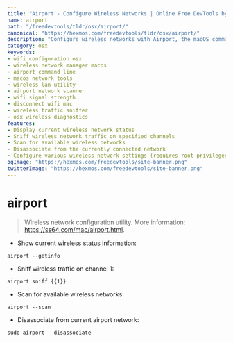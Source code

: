 ```yaml
---
title: "Airport - Configure Wireless Networks | Online Free DevTools by Hexmos"
name: airport
path: "/freedevtools/tldr/osx/airport/"
canonical: "https://hexmos.com/freedevtools/tldr/osx/airport/"
description: "Configure wireless networks with Airport, the macOS command-line tool. Manage Wi-Fi connections, scan for networks, and monitor signal strength. Free online tool, no registration required."
category: osx
keywords:
- wifi configuration osx
- wireless network manager macos
- airport command line
- macos network tools
- wireless lan utility
- airport network scanner
- wifi signal strength
- disconnect wifi mac
- wireless traffic sniffer
- osx wireless diagnostics
features:
- Display current wireless network status
- Sniff wireless network traffic on specified channels
- Scan for available wireless networks
- Disassociate from the currently connected network
- Configure various wireless network settings (requires root privileges)
ogImage: "https://hexmos.com/freedevtools/site-banner.png"
twitterImage: "https://hexmos.com/freedevtools/site-banner.png"
---
```


# airport

> Wireless network configuration utility.
> More information: <https://ss64.com/mac/airport.html>.

- Show current wireless status information:

`airport --getinfo`

- Sniff wireless traffic on channel 1:

`airport sniff {{1}}`

- Scan for available wireless networks:

`airport --scan`

- Disassociate from current airport network:

`sudo airport --disassociate`

